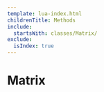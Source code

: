 ```yaml
---
template: lua-index.html
childrenTitle: Methods
include:
  startsWith: classes/Matrix/
exclude:
  isIndex: true
---
```


# Matrix
